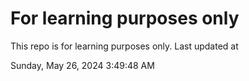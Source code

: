 # For learning purposes only
This repo is for learning purposes only.
Last updated at

Sunday, May 26, 2024 3:49:48 AM

